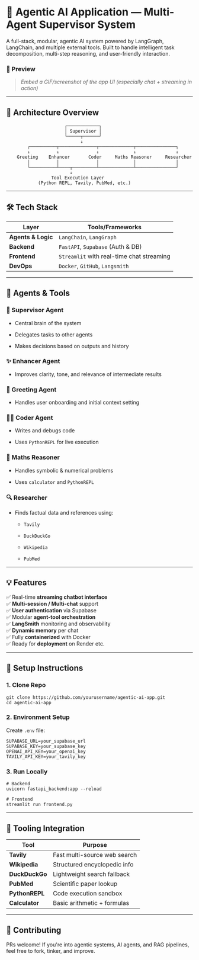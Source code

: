 # 🧠 Agentic AI Application — Multi-Agent Supervisor System

A full-stack, modular, agentic AI system powered by LangGraph, LangChain, and multiple external tools. Built to handle intelligent task decomposition, multi-step reasoning, and user-friendly interaction.


### 📸 Preview

> _Embed a GIF/screenshot of the app UI (especially chat + streaming in action)_

---


## 🧩 Architecture Overview

```
                      ┌────────────┐
                      │ Supervisor │
                      └─────┬──────┘
                            ↓
        ┌──────────┬──────────────┬─────────────┬───────────────┐
        ↓          ↓              ↓             ↓               ↓
    Greeting    Enhancer       Coder     Maths Reasoner     Researcher
        │          │              │             │               │
        └──────────┴────┬─────────┴─────────────┴───────────────┘
                        ↓
                 Tool Execution Layer
            (Python REPL, Tavily, PubMed, etc.)
```

---


## 🛠️ Tech Stack

| Layer              | Tools/Frameworks                          |
| ------------------ | ----------------------------------------- |
| **Agents & Logic** | `LangChain`, `LangGraph`                  |
| **Backend**        | `FastAPI`, `Supabase` (Auth & DB)         |
| **Frontend**       | `Streamlit` with real-time chat streaming |
| **DevOps**         | `Docker`, `GitHub`, `Langsmith`           |


---


## 🧠 Agents & Tools

### 👷 Supervisor Agent

- Central brain of the system
    
- Delegates tasks to other agents
    
- Makes decisions based on outputs and history
    

### ✨ Enhancer Agent

- Improves clarity, tone, and relevance of intermediate results
    

### 💬 Greeting Agent

- Handles user onboarding and initial context setting
    

### 🧑‍💻 Coder Agent

- Writes and debugs code
    
- Uses `PythonREPL` for live execution
    

### 🧠 Maths Reasoner

- Handles symbolic & numerical problems
    
- Uses `calculator` and `PythonREPL`
    

### 🔍 Researcher

- Finds factual data and references using:
    
    - `Tavily`
        
    - `DuckDuckGo`
        
    - `Wikipedia`
        
    - `PubMed`

---


## 💡 Features

✅ Real-time **streaming chatbot interface**  
✅ **Multi-session / Multi-chat** support  
✅ **User authentication** via Supabase  
✅ Modular **agent-tool orchestration**  
✅ **LangSmith** monitoring and observability  
✅ **Dynamic memory** per chat  
✅ Fully **containerized** with Docker  
✅ Ready for **deployment** on Render etc.


---


## 🧰 Setup Instructions

### 1. Clone Repo

```
git clone https://github.com/yourusername/agentic-ai-app.git
cd agentic-ai-app
```


### 2. Environment Setup

Create `.env` file:

```
SUPABASE_URL=your_supabase_url
SUPABASE_KEY=your_supabase_key
OPENAI_API_KEY=your_openai_key
TAVILY_API_KEY=your_tavily_key
```

### 3. Run Locally


```
# Backend
uvicorn fastapi_backend:app --reload

# Frontend
streamlit run frontend.py
```

---


## 🧪 Tooling Integration

|Tool|Purpose|
|---|---|
|**Tavily**|Fast multi-source web search|
|**Wikipedia**|Structured encyclopedic info|
|**DuckDuckGo**|Lightweight search fallback|
|**PubMed**|Scientific paper lookup|
|**PythonREPL**|Code execution sandbox|
|**Calculator**|Basic arithmetic + formulas|

---


## 🤝 Contributing

PRs welcome! If you're into agentic systems, AI agents, and RAG pipelines, feel free to fork, tinker, and improve.
